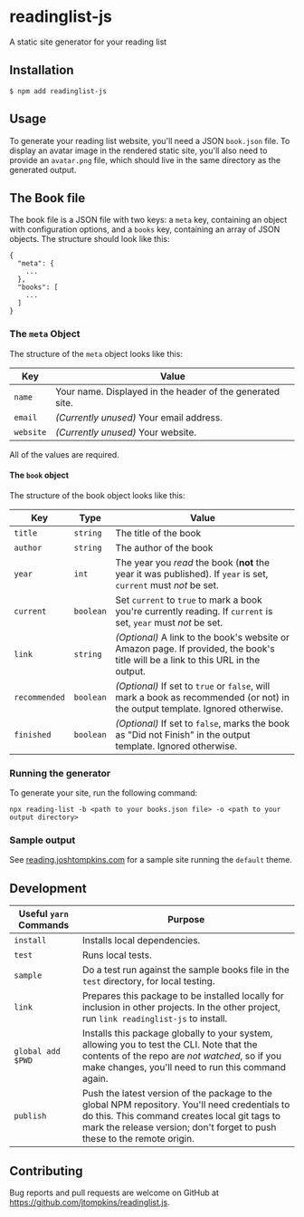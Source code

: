 # readinglist-js

A static site generator for your reading list

## Installation

`$ npm add readinglist-js`

## Usage

To generate your reading list website, you'll need a JSON `book.json` file. To display an avatar image in the rendered static site, you'll also need to provide an `avatar.png` file, which should live in the same directory as the generated output.

## The Book file

The book file is a JSON file with two keys: a `meta` key, containing an object with configuration options, and a `books` key, containing an array of JSON objects. The structure should look like this:

```
{
  "meta": {
    ...
  },
  "books": [
    ...
  ]
}
```

### The `meta` Object

The structure of the `meta` object looks like this:

| Key       | Value                                                     |
| --------- | --------------------------------------------------------- |
| `name`    | Your name. Displayed in the header of the generated site. |
| `email`   | _(Currently unused)_ Your email address.                  |
| `website` | _(Currently unused)_ Your website.                        |

All of the values are required.

#### The `book` object

The structure of the book object looks like this:

| Key           | Type      | Value                                                                                                                             |
| ------------- | --------- | --------------------------------------------------------------------------------------------------------------------------------- |
| `title`       | `string`  | The title of the book                                                                                                             |
| `author`      | `string`  | The author of the book                                                                                                            |
| `year`        | `int`     | The year you _read_ the book (**not** the year it was published). If `year` is set, `current` must _not_ be set.                  |
| `current`     | `boolean` | Set `current` to `true` to mark a book you're currently reading. If `current` is set, `year` must _not_ be set.                   |
| `link`        | `string`  | _(Optional)_ A link to the book's website or Amazon page. If provided, the book's title will be a link to this URL in the output. |
| `recommended` | `boolean` | _(Optional)_ If set to `true` or `false`, will mark a book as recommended (or not) in the output template. Ignored otherwise.     |
| `finished`    | `boolean` | _(Optional)_ If set to `false`, marks the book as "Did not Finish" in the output template. Ignored otherwise.                     |

### Running the generator

To generate your site, run the following command:

`npx reading-list -b <path to your books.json file> -o <path to your output directory>`

### Sample output

See [reading.joshtompkins.com](http://reading.joshtompkins.com) for a sample site running the `default` theme.

## Development

| Useful `yarn` Commands | Purpose                                                                                                                                                                                                                    |
| ---------------------- | -------------------------------------------------------------------------------------------------------------------------------------------------------------------------------------------------------------------------- |
| `install`              | Installs local dependencies.                                                                                                                                                                                               |
| `test`                 | Runs local tests.                                                                                                                                                                                                          |
| `sample`               | Do a test run against the sample books file in the `test` directory, for local testing.                                                                                                                                    |
| `link`                 | Prepares this package to be installed locally for inclusion in other projects. In the other project, run `link readinglist-js` to install.                                                                                 |
| `global add $PWD`      | Installs this package globally to your system, allowing you to test the CLI. Note that the contents of the repo are _not watched_, so if you make changes, you'll need to run this command again.                          |
| `publish`              | Push the latest version of the package to the global NPM repository. You'll need credentials to do this. This command creates local git tags to mark the release version; don't forget to push these to the remote origin. |

## Contributing

Bug reports and pull requests are welcome on GitHub at https://github.com/jtompkins/readinglist.js.
